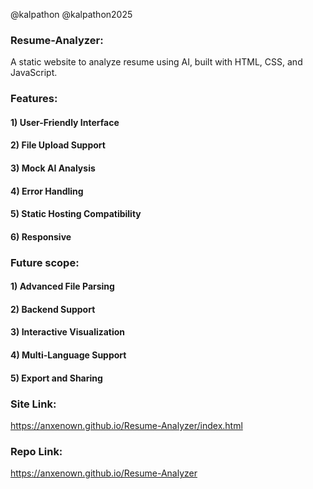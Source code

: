 @kalpathon
@kalpathon2025

### Resume-Analyzer:
A static website to analyze resume using AI, built with HTML, CSS, and JavaScript.


### Features:
#### 1) User-Friendly Interface
#### 2) File Upload Support
#### 3) Mock AI Analysis
#### 4) Error Handling
#### 5) Static Hosting Compatibility
#### 6) Responsive

### Future scope:
#### 1) Advanced File Parsing
#### 2) Backend Support
#### 3) Interactive Visualization
#### 4) Multi-Language Support
#### 5) Export and Sharing

### Site Link:
https://anxenown.github.io/Resume-Analyzer/index.html

### Repo Link:
https://anxenown.github.io/Resume-Analyzer